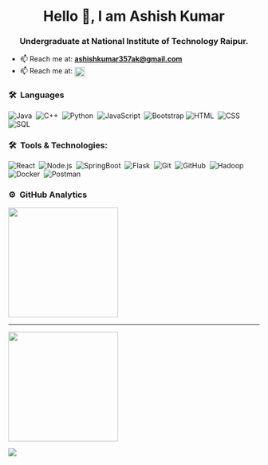 <h1 align="center">Hello 👋, I am Ashish Kumar</h1>
<h3 align="center">Undergraduate at National Institute of Technology Raipur.</h3>

- 📫 Reach me at: **ashishkumar357ak@gmail.com**
- 📫 Reach me at: <a href="https://www.linkedin.com/in/ashish-7-kumar/" target="blank"><img align="center" src="https://cdn.jsdelivr.net/npm/simple-icons@3.0.1/icons/linkedin.svg" alt="https://www.linkedin.com/in/ashish-7-kumar/" height="20" width="20" /></a>


### 🛠 &nbsp;Languages
![Java](https://img.shields.io/badge/-Java-05122A?style=flat&logo=Java&logoColor=FFA518)&nbsp;
![C++](https://img.shields.io/badge/-C++-05122A?style=flat&logo=C%2B%2B&logoColor=00599C)&nbsp;
![Python](https://img.shields.io/badge/-Python-05122A?style=flat&logo=python)&nbsp;
![JavaScript](https://img.shields.io/badge/-JavaScript-05122A?style=flat&logo=javascript)&nbsp;
![Bootstrap](https://img.shields.io/badge/-Bootstrap-05122A?style=flat&logo=bootstrap&logoColor=563D7C)
![HTML](https://img.shields.io/badge/-HTML-05122A?style=flat&logo=HTML5)&nbsp;
![CSS](https://img.shields.io/badge/-CSS-05122A?style=flat&logo=CSS3&logoColor=1572B6)&nbsp;
![SQL](https://img.shields.io/badge/-SQL-000?&logo=MySQL)

### 🛠 &nbsp;Tools & Technologies:
![React](https://img.shields.io/badge/-React-05122A?style=flat&logo=react)&nbsp;
![Node.js](https://img.shields.io/badge/-Node.js-05122A?style=flat&logo=node.js)&nbsp;
![SpringBoot](https://img.shields.io/badge/-Spring-000?&logo=SpringBoot)&nbsp;
![Flask](https://img.shields.io/badge/-Flask-05122A?style=flat&logo=flask)&nbsp;
![Git](https://img.shields.io/badge/-Git-05122A?style=flat&logo=git)&nbsp;
![GitHub](https://img.shields.io/badge/-GitHub-05122A?style=flat&logo=github)&nbsp;
![Hadoop](https://img.shields.io/badge/-Hadoop-05122A?style=flat&logo=Hadoop)&nbsp;
![Docker](https://img.shields.io/badge/-Docker-000?&logo=Docker)&nbsp;
![Postman](https://img.shields.io/badge/-Postman-000?&logo=Postman)&nbsp;

### ⚙️ &nbsp;GitHub Analytics
<p align="left">
<a href="https://github.com/Ashish-kumar7">
  <img height="220em" src="https://github-readme-stats.vercel.app/api?username=ashish-kumar7&show_icons=true&theme=midnight-purple&include_all_commits=true&count_private=true" />
  <hr>
 <img height="220em"  src="https://github-readme-stats-eight-theta.vercel.app/api/top-langs/?username=Ashish-kumar7&layout=compact&langs_count=10&theme=midnight-purple"/>
</a>
</p>
<p><img align="center" src="https://github-readme-streak-stats.herokuapp.com?user=ashish-kumar7&theme=midnight-purple" /></p>
